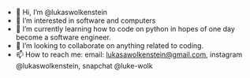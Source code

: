 - 👋 Hi, I’m @lukaswolkenstein
- 👀 I’m interested in software and computers
- 🌱 I’m currently learning how to code on python in hopes of one day become a software engineer. 
- 💞️ I’m looking to collaborate on anything related to coding. 
- 📫 How to reach me: email: lukasawolkenstein@gmail.com, instagram @lukaswolkenstein, snapchat @luke-wolk
